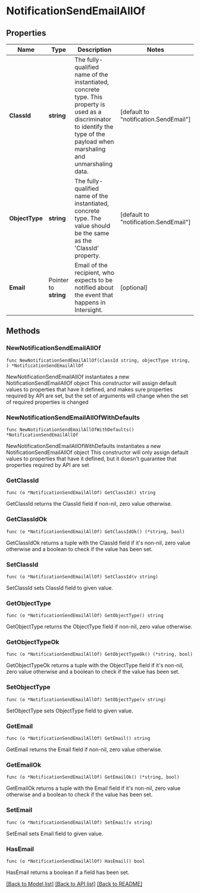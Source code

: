 # NotificationSendEmailAllOf

## Properties

Name | Type | Description | Notes
------------ | ------------- | ------------- | -------------
**ClassId** | **string** | The fully-qualified name of the instantiated, concrete type. This property is used as a discriminator to identify the type of the payload when marshaling and unmarshaling data. | [default to "notification.SendEmail"]
**ObjectType** | **string** | The fully-qualified name of the instantiated, concrete type. The value should be the same as the &#39;ClassId&#39; property. | [default to "notification.SendEmail"]
**Email** | Pointer to **string** | Email of the recipient, who expects to be notified about the event that happens in Intersight. | [optional] 

## Methods

### NewNotificationSendEmailAllOf

`func NewNotificationSendEmailAllOf(classId string, objectType string, ) *NotificationSendEmailAllOf`

NewNotificationSendEmailAllOf instantiates a new NotificationSendEmailAllOf object
This constructor will assign default values to properties that have it defined,
and makes sure properties required by API are set, but the set of arguments
will change when the set of required properties is changed

### NewNotificationSendEmailAllOfWithDefaults

`func NewNotificationSendEmailAllOfWithDefaults() *NotificationSendEmailAllOf`

NewNotificationSendEmailAllOfWithDefaults instantiates a new NotificationSendEmailAllOf object
This constructor will only assign default values to properties that have it defined,
but it doesn't guarantee that properties required by API are set

### GetClassId

`func (o *NotificationSendEmailAllOf) GetClassId() string`

GetClassId returns the ClassId field if non-nil, zero value otherwise.

### GetClassIdOk

`func (o *NotificationSendEmailAllOf) GetClassIdOk() (*string, bool)`

GetClassIdOk returns a tuple with the ClassId field if it's non-nil, zero value otherwise
and a boolean to check if the value has been set.

### SetClassId

`func (o *NotificationSendEmailAllOf) SetClassId(v string)`

SetClassId sets ClassId field to given value.


### GetObjectType

`func (o *NotificationSendEmailAllOf) GetObjectType() string`

GetObjectType returns the ObjectType field if non-nil, zero value otherwise.

### GetObjectTypeOk

`func (o *NotificationSendEmailAllOf) GetObjectTypeOk() (*string, bool)`

GetObjectTypeOk returns a tuple with the ObjectType field if it's non-nil, zero value otherwise
and a boolean to check if the value has been set.

### SetObjectType

`func (o *NotificationSendEmailAllOf) SetObjectType(v string)`

SetObjectType sets ObjectType field to given value.


### GetEmail

`func (o *NotificationSendEmailAllOf) GetEmail() string`

GetEmail returns the Email field if non-nil, zero value otherwise.

### GetEmailOk

`func (o *NotificationSendEmailAllOf) GetEmailOk() (*string, bool)`

GetEmailOk returns a tuple with the Email field if it's non-nil, zero value otherwise
and a boolean to check if the value has been set.

### SetEmail

`func (o *NotificationSendEmailAllOf) SetEmail(v string)`

SetEmail sets Email field to given value.

### HasEmail

`func (o *NotificationSendEmailAllOf) HasEmail() bool`

HasEmail returns a boolean if a field has been set.


[[Back to Model list]](../README.md#documentation-for-models) [[Back to API list]](../README.md#documentation-for-api-endpoints) [[Back to README]](../README.md)


